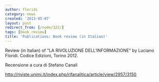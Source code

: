 ```yaml
---
author: floridi
category: news
created: '2013-05-07'
layout: post
redirect_from: [/node/322/]
tags: [book review]
title: 'Publications: Book review (in Italian)'
---
```

Review (in Italian) of "LA RIVOLUZIONE DELL’INFORMAZIONE" by Luciano Floridi.
Codice Edizioni, Torino 2012.

Recensione a cura di Stefano Canali

http://riviste.unimi.it/index.php/rifanalitica/article/view/2957/3150

